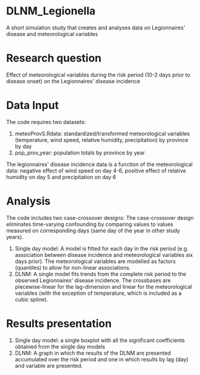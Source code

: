 # DLNM_Legionella
A short simulation study that creates and analyses data on Legionnaires' disease and meteorological variables

# Research question
Effect of meteorological variables during the risk period (10-2 days prior to disease onset) on the Legionnaires' disease incidence

# Data Input
The code requires two datasets:
1. meteoProvS.Rdata: standardized/transformed meteorological variables (temperature, wind speed, relative humidity, precipitation) by province by day
2. pop_prov_year: population totals by province by year 

The legionnaires' disease incidence data is a function of the meteorological data: negative effect of wind speed on day 4-6, positive effect of relative humidity on day 5 and precipitation on day 6

# Analysis
The code includes two case-crossover designs:
The case-crossover design eliminates time-varying confounding by comparing values to values measured on corresponding days (same day of the year in other study years).

1. Single day model: A model is fitted for each day in the risk period (e.g. association between disease incidence and meteorological variables six days prior). The meteorological variables are modelled as factors (quantiles) to allow for non-linear associations.
2. DLNM: A single model fits trends from the complete risk period to the observed Legionnaires' disease incidence. The crossbases are piecewise-linear for the lag-dimension and linear for the meteorological variables (with the exception of temperature, which is included as a cubic spline).

# Results presentation
1. Single day model: a single boxplot with all the significant coefficients obtained from the single day models
2. DLNM: A graph in which the results of the DLNM are presented accumulated over the risk period and one in which results by lag (day) and variable are presented. 
